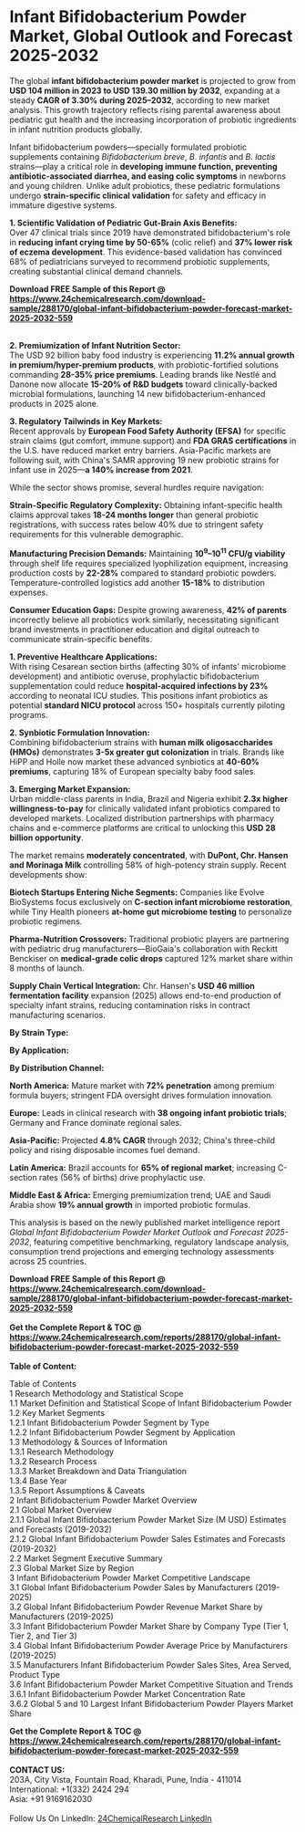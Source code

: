 <h1>Infant Bifidobacterium Powder Market, Global Outlook and Forecast 2025-2032</h1><p>The global <strong>infant bifidobacterium powder market</strong> is projected to grow from <strong>USD 104 million in 2023 to USD 139.30 million by 2032</strong>, expanding at a steady <strong>CAGR of 3.30% during 2025–2032</strong>, according to new market analysis. This growth trajectory reflects rising parental awareness about pediatric gut health and the increasing incorporation of probiotic ingredients in infant nutrition products globally.</p><p>Infant bifidobacterium powders—specially formulated probiotic supplements containing <em>Bifidobacterium breve</em>, <em>B. infantis</em> and <em>B. lactis</em> strains—play a critical role in <strong>developing immune function, preventing antibiotic-associated diarrhea, and easing colic symptoms</strong> in newborns and young children. Unlike adult probiotics, these pediatric formulations undergo <strong>strain-specific clinical validation</strong> for safety and efficacy in immature digestive systems.</p><p><strong>1. Scientific Validation of Pediatric Gut-Brain Axis Benefits:</strong><br>
Over 47 clinical trials since 2019 have demonstrated bifidobacterium's role in <strong>reducing infant crying time by 50-65%</strong> (colic relief) and <strong>37% lower risk of eczema development</strong>. This evidence-based validation has convinced 68% of pediatricians surveyed to recommend probiotic supplements, creating substantial clinical demand channels.</p><div><b>Download FREE Sample of this Report @ 
            <a href="https://www.24chemicalresearch.com/download-sample/288170/global-infant-bifidobacterium-powder-forecast-market-2025-2032-559">
            https://www.24chemicalresearch.com/download-sample/288170/global-infant-bifidobacterium-powder-forecast-market-2025-2032-559</a></b></div><br><p><strong>2. Premiumization of Infant Nutrition Sector:</strong><br>
The USD 92 billion baby food industry is experiencing <strong>11.2% annual growth in premium/hyper-premium products</strong>, with probiotic-fortified solutions commanding <strong>28-35% price premiums</strong>. Leading brands like Nestlé and Danone now allocate <strong>15-20% of R&amp;D budgets</strong> toward clinically-backed microbial formulations, launching 14 new bifidobacterium-enhanced products in 2025 alone.</p><p><strong>3. Regulatory Tailwinds in Key Markets:</strong><br>
Recent approvals by <strong>European Food Safety Authority (EFSA)</strong> for specific strain claims (gut comfort, immune support) and <strong>FDA GRAS certifications</strong> in the U.S. have reduced market entry barriers. Asia-Pacific markets are following suit, with China's SAMR approving 19 new probiotic strains for infant use in 2025—<strong>a 140% increase from 2021</strong>.</p><p>While the sector shows promise, several hurdles require navigation:</p><p><strong>Strain-Specific Regulatory Complexity:</strong> Obtaining infant-specific health claims approval takes <strong>18-24 months longer</strong> than general probiotic registrations, with success rates below 40% due to stringent safety requirements for this vulnerable demographic.</p><p><strong>Manufacturing Precision Demands:</strong> Maintaining <strong>10<sup>9</sup>–10<sup>11</sup> CFU/g viability</strong> through shelf life requires specialized lyophilization equipment, increasing production costs by <strong>22-28%</strong> compared to standard probiotic powders. Temperature-controlled logistics add another <strong>15-18%</strong> to distribution expenses.</p><p><strong>Consumer Education Gaps:</strong> Despite growing awareness, <strong>42% of parents</strong> incorrectly believe all probiotics work similarly, necessitating significant brand investments in practitioner education and digital outreach to communicate strain-specific benefits.</p><p><strong>1. Preventive Healthcare Applications:</strong><br>
With rising Cesarean section births (affecting 30% of infants' microbiome development) and antibiotic overuse, prophylactic bifidobacterium supplementation could reduce <strong>hospital-acquired infections by 23%</strong> according to neonatal ICU studies. This positions infant probiotics as potential <strong>standard NICU protocol</strong> across 150+ hospitals currently piloting programs.</p><p><strong>2. Synbiotic Formulation Innovation:</strong><br>
Combining bifidobacterium strains with <strong>human milk oligosaccharides (HMOs)</strong> demonstrates <strong>3-5x greater gut colonization</strong> in trials. Brands like HiPP and Holle now market these advanced synbiotics at <strong>40-60% premiums</strong>, capturing 18% of European specialty baby food sales.</p><p><strong>3. Emerging Market Expansion:</strong><br>
Urban middle-class parents in India, Brazil and Nigeria exhibit <strong>2.3x higher willingness-to-pay</strong> for clinically validated infant probiotics compared to developed markets. Localized distribution partnerships with pharmacy chains and e-commerce platforms are critical to unlocking this <strong>USD 28 billion opportunity</strong>.</p><p>The market remains <strong>moderately concentrated</strong>, with <strong>DuPont, Chr. Hansen and Morinaga Milk</strong> controlling 58% of high-potency strain supply. Recent developments show:</p><p><strong>Biotech Startups Entering Niche Segments:</strong> Companies like Evolve BioSystems focus exclusively on <strong>C-section infant microbiome restoration</strong>, while Tiny Health pioneers <strong>at-home gut microbiome testing</strong> to personalize probiotic regimens.</p><p><strong>Pharma-Nutrition Crossovers:</strong> Traditional probiotic players are partnering with pediatric drug manufacturers—BioGaia's collaboration with Reckitt Benckiser on <strong>medical-grade colic drops</strong> captured 12% market share within 8 months of launch.</p><p><strong>Supply Chain Vertical Integration:</strong> Chr. Hansen's <strong>USD 46 million fermentation facility</strong> expansion (2025) allows end-to-end production of specialty infant strains, reducing contamination risks in contract manufacturing scenarios.</p><p><strong>By Strain Type:</strong></p><p><strong>By Application:</strong></p><p><strong>By Distribution Channel:</strong></p><p><strong>North America:</strong> Mature market with <strong>72% penetration</strong> among premium formula buyers; stringent FDA oversight drives formulation innovation.</p><p><strong>Europe:</strong> Leads in clinical research with <strong>38 ongoing infant probiotic trials</strong>; Germany and France dominate regional sales.</p><p><strong>Asia-Pacific:</strong> Projected <strong>4.8% CAGR</strong> through 2032; China's three-child policy and rising disposable incomes fuel demand.</p><p><strong>Latin America:</strong> Brazil accounts for <strong>65% of regional market</strong>; increasing C-section rates (56% of births) drive prophylactic use.</p><p><strong>Middle East &amp; Africa:</strong> Emerging premiumization trend; UAE and Saudi Arabia show <strong>19% annual growth</strong> in imported probiotic formulas.</p><p>This analysis is based on the newly published market intelligence report <em>Global Infant Bifidobacterium Powder Market Outlook and Forecast 2025-2032</em>, featuring competitive benchmarking, regulatory landscape analysis, consumption trend projections and emerging technology assessments across 25 countries.</p><div><b>Download FREE Sample of this Report @ 
            <a href="https://www.24chemicalresearch.com/download-sample/288170/global-infant-bifidobacterium-powder-forecast-market-2025-2032-559">
            https://www.24chemicalresearch.com/download-sample/288170/global-infant-bifidobacterium-powder-forecast-market-2025-2032-559</a></b></div><br><div><b>Get the Complete Report & TOC @ 
            <a href="https://www.24chemicalresearch.com/reports/288170/global-infant-bifidobacterium-powder-forecast-market-2025-2032-559">
            https://www.24chemicalresearch.com/reports/288170/global-infant-bifidobacterium-powder-forecast-market-2025-2032-559</a></b></div><br>
            <b>Table of Content:</b><p>Table of Contents<br />
1 Research Methodology and Statistical Scope<br />
1.1 Market Definition and Statistical Scope of Infant Bifidobacterium Powder<br />
1.2 Key Market Segments<br />
1.2.1 Infant Bifidobacterium Powder Segment by Type<br />
1.2.2 Infant Bifidobacterium Powder Segment by Application<br />
1.3 Methodology & Sources of Information<br />
1.3.1 Research Methodology<br />
1.3.2 Research Process<br />
1.3.3 Market Breakdown and Data Triangulation<br />
1.3.4 Base Year<br />
1.3.5 Report Assumptions & Caveats<br />
2 Infant Bifidobacterium Powder Market Overview<br />
2.1 Global Market Overview<br />
2.1.1 Global Infant Bifidobacterium Powder Market Size (M USD) Estimates and Forecasts (2019-2032)<br />
2.1.2 Global Infant Bifidobacterium Powder Sales Estimates and Forecasts (2019-2032)<br />
2.2 Market Segment Executive Summary<br />
2.3 Global Market Size by Region<br />
3 Infant Bifidobacterium Powder Market Competitive Landscape<br />
3.1 Global Infant Bifidobacterium Powder Sales by Manufacturers (2019-2025)<br />
3.2 Global Infant Bifidobacterium Powder Revenue Market Share by Manufacturers (2019-2025)<br />
3.3 Infant Bifidobacterium Powder Market Share by Company Type (Tier 1, Tier 2, and Tier 3)<br />
3.4 Global Infant Bifidobacterium Powder Average Price by Manufacturers (2019-2025)<br />
3.5 Manufacturers Infant Bifidobacterium Powder Sales Sites, Area Served, Product Type<br />
3.6 Infant Bifidobacterium Powder Market Competitive Situation and Trends<br />
3.6.1 Infant Bifidobacterium Powder Market Concentration Rate<br />
3.6.2 Global 5 and 10 Largest Infant Bifidobacterium Powder Players Market Share </p><div><b>Get the Complete Report & TOC @ 
            <a href="https://www.24chemicalresearch.com/reports/288170/global-infant-bifidobacterium-powder-forecast-market-2025-2032-559">
            https://www.24chemicalresearch.com/reports/288170/global-infant-bifidobacterium-powder-forecast-market-2025-2032-559</a></b></div><br><b>CONTACT US:</b><br>
            203A, City Vista, Fountain Road, Kharadi, Pune, India - 411014<br>
            International: +1(332) 2424 294<br>
            Asia: +91 9169162030 <br><br>
            Follow Us On LinkedIn: <a href="https://www.linkedin.com/company/24chemicalresearch/">24ChemicalResearch LinkedIn</a>